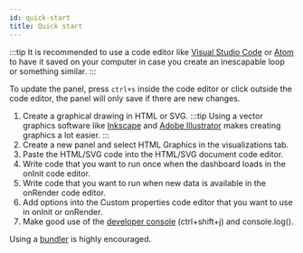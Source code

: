 ```yaml
---
id: quick-start
title: Quick start
---
```


:::tip
It is recommended to use a code editor like [Visual Studio Code](https://code.visualstudio.com/) or [Atom](https://atom.io/) to have it saved on your computer in case you create an inescapable loop or something similar.
:::

To update the panel, press `ctrl+s` inside the code editor or click outside the code editor, the panel will only save if there are new changes.

1. Create a graphical drawing in HTML or SVG.
   :::tip
   Using a vector graphics software like [Inkscape](https://inkscape.org/) and [Adobe Illustrator](https://www.adobe.com/products/illustrator.html) makes creating graphics a lot easier.
   :::
2. Create a new panel and select HTML Graphics in the visualizations tab.
3. Paste the HTML/SVG code into the HTML/SVG document code editor.
4. Write code that you want to run once when the dashboard loads in the onInit code editor.
5. Write code that you want to run when new data is available in the onRender code editor.
6. Add options into the Custom properties code editor that you want to use in onInit or onRender.
7. Make good use of the [developer console](https://developers.google.com/web/tools/chrome-devtools) (ctrl+shift+j) and console.log().

Using a [bundler](./projects.md#bundlers) is highly encouraged.
